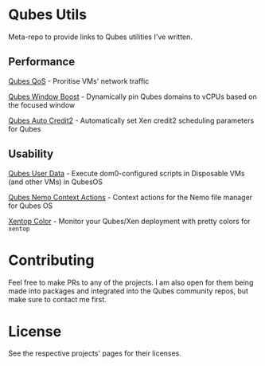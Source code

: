 # Qubes Utils

Meta-repo to provide links to Qubes utilities I've written.

## Performance

[Qubes QoS](https://github.com/Atrate/qubes-qos) - Proritise VMs' network traffic

[Qubes Window Boost](https://github.com/Atrate/qubes-window-boost) - Dynamically pin Qubes domains to vCPUs based on the focused window

[Qubes Auto Credit2](https://github.com/Atrate/qubes-auto-credit2) - Automatically set Xen credit2 scheduling parameters for Qubes 

## Usability

[Qubes User Data](https://github.com/Atrate/qubes-user-data) - Execute dom0-configured scripts in Disposable VMs (and other VMs) in QubesOS 

[Qubes Nemo Context Actions](https://github.com/Atrate/qubes-nemo-context-actions) - Context actions for the Nemo file manager for Qubes OS 

[Xentop Color](https://github.com/Atrate/xentop-color) - Monitor your Qubes/Xen deployment with pretty colors for `xentop`

# Contributing

Feel free to make PRs to any of the projects. I am also open for them being made into packages and integrated into the Qubes community repos, but make sure to contact me first.

# License

See the respective projects' pages for their licenses.
